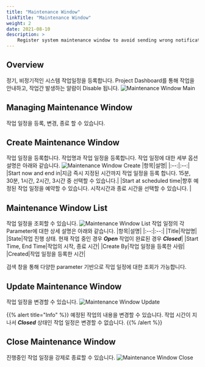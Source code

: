 ```yaml
---
title: "Maintenance Window"
linkTitle: "Maintenance Window"
weight: 2
date: 2021-08-10
description: >
    Register system maintenance window to avoid sending wrong notification
---
```


## Overview
정기, 비정기적인 시스템 작업일정을 등록합니다. Project Dashboard를 통해 작업을 안내하고, 작업간 발생하는 알람이 Disable 됩니다.
![Maintenance Window Main](/docs/guides/user_guide/monitoring/project_dashboard/maintenance_window_img/maintenance_window_img_02.png)

## Managing Maintenance Window
작업 일정을 등록, 변경, 종료 할 수 있습니다.

## Create Maintenance Window
작업 일정을 등록합니다. 작업명과 작업 일정을 등록합니다.
작업 일정에 대한 세부 옵션설명은 아래와 같습니다.
![Maintenance Window Create](/docs/guides/user_guide/monitoring/project_dashboard/maintenance_window_img/maintenance_window_img_01.png)
|항목|설명|
|:--:|:--:|
|Start now and end in|지금 즉시 지정된 시간까지 작업 일정을 등록 합니다. 15분, 30분, 1시간, 2시간, 3시간 중 선택할 수 있습니다.|
|Start at scheduled time|향후 예정된 작업 일정을 예약할 수 있습니다. 시작시간과 종료 시간을 선택할 수 있습니다. |

## Maintenance Window List
작업 일정을 조회할 수 있습니다.
![Maintenance Window List](/docs/guides/user_guide/monitoring/project_dashboard/maintenance_window_img/maintenance_window_img_03.png)
작업 일정의 각 Parameter에 대한 상세 설명은 아래와 같습니다.
|항목|설명|
|:--:|:--:|
|Title|작업명|
|State|작업 진행 상태. 현재 작업 중인 경우 _**Open**_ 작업이 완료된 경우 _**Closed**_|
|Start Time, End Time|작업의 시작, 종료 시간|
|Create By|작업 일정을 등록한 사람|
|Created|작업 일정을 등록한 시간|

검색 창을 통해 다양한 parameter 기반으로 작업 일정에 대한 조회가 가능합니다.

## Update Maintenance Window
작업 일정을 변경할 수 있습니다.
![Maintenance Window Update](/docs/guides/user_guide/monitoring/project_dashboard/maintenance_window_img/maintenance_window_img_04.png)

{{% alert title="Info" %}}
예정된 작업의 내용을 변경할 수 있습니다. 작업 시간이 지나서 _**Closed**_ 상태인 작업 일정은 변경할 수 없습니다.
{{% /alert %}}

## Close Maintenance Window
진행중인 작업 일정을 강제로 종료할 수 있습니다.
![Maintenance Window Close](/docs/guides/user_guide/monitoring/project_dashboard/maintenance_window_img/maintenance_window_img_05.png)

